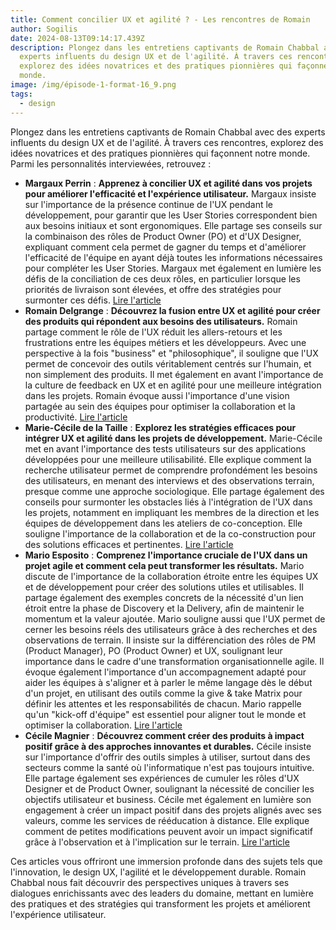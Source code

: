 ```yaml
---
title: Comment concilier UX et agilité ? - Les rencontres de Romain
author: Sogilis
date: 2024-08-13T09:14:17.439Z
description: Plongez dans les entretiens captivants de Romain Chabbal avec des
  experts influents du design UX et de l'agilité. À travers ces rencontres,
  explorez des idées novatrices et des pratiques pionnières qui façonnent notre
  monde.
image: /img/épisode-1-format-16_9.png
tags:
  - design
---
```

Plongez dans les entretiens captivants de Romain Chabbal avec des experts influents du design UX et de l'agilité. À travers ces rencontres, explorez des idées novatrices et des pratiques pionnières qui façonnent notre monde. Parmi les personnalités interviewées, retrouvez :

* **Margaux Perrin** : **Apprenez à concilier UX et agilité dans vos projets pour améliorer l'efficacité et l'expérience utilisateur.** Margaux insiste sur l'importance de la présence continue de l'UX pendant le développement, pour garantir que les User Stories correspondent bien aux besoins initiaux et sont ergonomiques. Elle partage ses conseils sur la combinaison des rôles de Product Owner (PO) et d'UX Designer, expliquant comment cela permet de gagner du temps et d'améliorer l'efficacité de l'équipe en ayant déjà toutes les informations nécessaires pour compléter les User Stories. Margaux met également en lumière les défis de la conciliation de ces deux rôles, en particulier lorsque les priorités de livraison sont élevées, et offre des stratégies pour surmonter ces défis. [Lire l'article](https://medium.com/uxshadow/margaux-perrin-comment-concilier-ux-et-agilit%C3%A9-b4216c580c61)
* **Romain Delgrange** : **Découvrez la fusion entre UX et agilité pour créer des produits qui répondent aux besoins des utilisateurs.** Romain partage comment le rôle de l'UX réduit les allers-retours et les frustrations entre les équipes métiers et les développeurs. Avec une perspective à la fois "business" et "philosophique", il souligne que l'UX permet de concevoir des outils véritablement centrés sur l'humain, et non simplement des produits. Il met également en avant l'importance de la culture de feedback en UX et en agilité pour une meilleure intégration dans les projets. Romain évoque aussi l'importance d'une vision partagée au sein des équipes pour optimiser la collaboration et la productivité. [Lire l'article](https://medium.com/uxshadow/romain-delgrange-comment-concilier-ux-et-agilit%C3%A9-2-df1e53f4cc9c)
* **Marie-Cécile de la Taille** : **Explorez les stratégies efficaces pour intégrer UX et agilité dans les projets de développement.** Marie-Cécile met en avant l'importance des tests utilisateurs sur des applications développées pour une meilleure utilisabilité. Elle explique comment la recherche utilisateur permet de comprendre profondément les besoins des utilisateurs, en menant des interviews et des observations terrain, presque comme une approche sociologique. Elle partage également des conseils pour surmonter les obstacles liés à l'intégration de l'UX dans les projets, notamment en impliquant les membres de la direction et les équipes de développement dans les ateliers de co-conception. Elle souligne l'importance de la collaboration et de la co-construction pour des solutions efficaces et pertinentes. [Lire l'article](https://medium.com/uxshadow/marie-c%C3%A9cile-de-la-taille-comment-concilier-ux-et-agilit%C3%A9-3-14d33eaeaeed)
* **Mario Esposito** : **Comprenez l'importance cruciale de l'UX dans un projet agile et comment cela peut transformer les résultats.** Mario discute de l'importance de la collaboration étroite entre les équipes UX et de développement pour créer des solutions utiles et utilisables. Il partage également des exemples concrets de la nécessité d'un lien étroit entre la phase de Discovery et la Delivery, afin de maintenir le momentum et la valeur ajoutée. Mario souligne aussi que l'UX permet de cerner les besoins réels des utilisateurs grâce à des recherches et des observations de terrain. Il insiste sur la différenciation des rôles de PM (Product Manager), PO (Product Owner) et UX, soulignant leur importance dans le cadre d'une transformation organisationnelle agile. Il évoque également l'importance d'un accompagnement adapté pour aider les équipes à s'aligner et à parler le même langage dès le début d'un projet, en utilisant des outils comme la give & take Matrix pour définir les attentes et les responsabilités de chacun. Mario rappelle qu'un "kick-off d'équipe" est essentiel pour aligner tout le monde et optimiser la collaboration. [Lire l'article](https://medium.com/uxshadow/mario-esposito-4-limportance-de-l-ux-dans-un-projet-agile-0f8a78dd772e)
* **Cécile Magnier** : **Découvrez comment créer des produits à impact positif grâce à des approches innovantes et durables.** Cécile insiste sur l'importance d'offrir des outils simples à utiliser, surtout dans des secteurs comme la santé où l'informatique n'est pas toujours intuitive. Elle partage également ses expériences de cumuler les rôles d'UX Designer et de Product Owner, soulignant la nécessité de concilier les objectifs utilisateur et business. Cécile met également en lumière son engagement à créer un impact positif dans des projets alignés avec ses valeurs, comme les services de rééducation à distance. Elle explique comment de petites modifications peuvent avoir un impact significatif grâce à l'observation et à l'implication sur le terrain. [Lire l'article](https://medium.com/uxshadow/c%C3%A9cile-magnier-5-comment-cr%C3%A9er-des-produits-%C3%A0-impact-positif-2c54713136fd)

Ces articles vous offriront une immersion profonde dans des sujets tels que l'innovation, le design UX, l'agilité et le développement durable. Romain Chabbal nous fait découvrir des perspectives uniques à travers ses dialogues enrichissants avec des leaders du domaine, mettant en lumière des pratiques et des stratégies qui transforment les projets et améliorent l'expérience utilisateur.